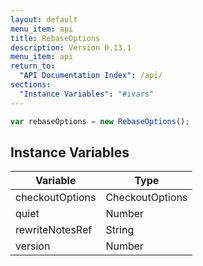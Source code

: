 ```yaml
---
layout: default
menu_item: api
title: RebaseOptions
description: Version 0.13.1
menu_item: api
return_to:
  "API Documentation Index": /api/
sections:
  "Instance Variables": "#ivars"
---
```


```js
var rebaseOptions = new RebaseOptions();
```

## <a name="ivars"></a>Instance Variables

| Variable | Type |
| --- | --- |
| <a name="checkoutOptions"></a>checkoutOptions | CheckoutOptions |
| <a name="quiet"></a>quiet | Number |
| <a name="rewriteNotesRef"></a>rewriteNotesRef | String |
| <a name="version"></a>version | Number |

